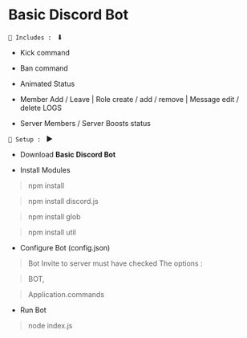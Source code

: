 # Basic Discord Bot 

`🤖 Includes : ` ⬇

 - Kick command
 
 - Ban command
 
 - Animated Status
 
 - Member Add / Leave | Role create / add / remove | Message edit / delete LOGS
 
 - Server Members / Server Boosts status
 
 `🏹 Setup : ` ▶
 
 - Download **Basic Discord Bot**
 
 - Install Modules
 > npm install 
 
 > npm install discord.js
 
 > npm install glob
 
 > npm install util

 - Configure Bot (config.json)
 > Bot Invite to server must have checked The options :
 
 > BOT,
 
 > Application.commands
 
 - Run Bot
 > node index.js
